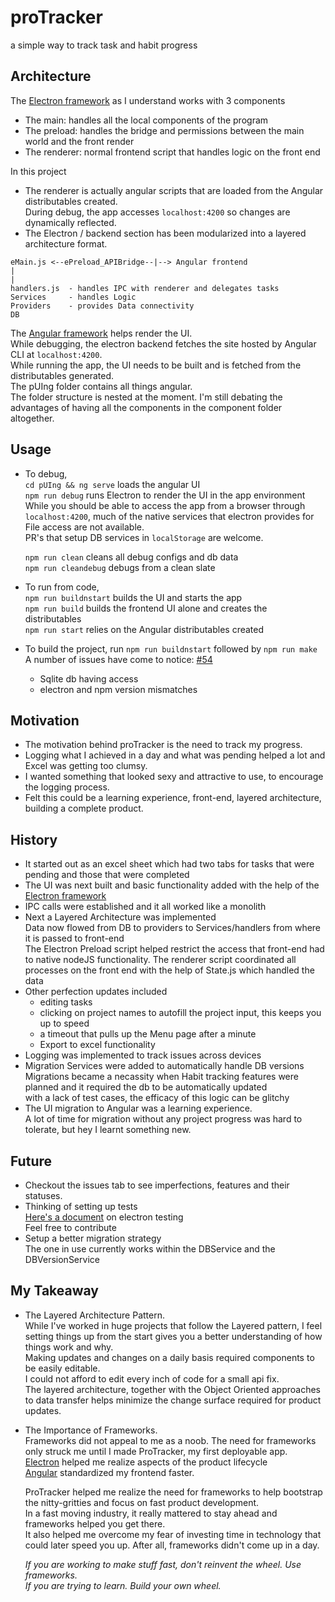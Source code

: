# proTracker

a simple way to track task and habit progress

## Architecture

The [Electron framework](https://www.electronjs.org/) as I understand works with 3 components  

* The main: handles all the local components of the program  
* The preload: handles the bridge and permissions between the main world and the front render
* The renderer: normal frontend script that handles logic on the front end

In this project

* The renderer is actually angular scripts that are loaded from the Angular distributables created.  
  During debug, the app accesses `localhost:4200` so changes are dynamically reflected.
* The Electron / backend section has been modularized into a layered architecture format.

```text
eMain.js <--ePreload_APIBridge--|--> Angular frontend
|
|
handlers.js  - handles IPC with renderer and delegates tasks
Services     - handles Logic
Providers    - provides Data connectivity
DB
```

The [Angular framework](https://angular.io/) helps render the UI.  
While debugging, the electron backend fetches the site hosted by Angular CLI at `localhost:4200`.  
While running the app, the UI needs to be built and is fetched from the distributables generated.  
The pUIng folder contains all things angular.  
The folder structure is nested at the moment. I'm still debating the advantages of having all the components in the component folder altogether.  

## Usage

* To debug,  
  `cd pUIng && ng serve` loads the angular UI  
  `npm run debug` runs Electron to render the UI in the app environment  
  While you should be able to access the app from a browser through `localhost:4200`, much of the native services that electron provides for File access are not available.  
  PR's that setup DB services in `localStorage` are welcome.  
  
  `npm run clean` cleans all debug configs and db data  
  `npm run cleandebug` debugs from a clean slate  
* To run from code,  
  `npm run buildnstart` builds the UI and starts the app  
  `npm run build` builds the frontend UI alone and creates the distributables  
  `npm run start` relies on the Angular distributables created  
* To build the project, run `npm run buildnstart` followed by `npm run make`  
  A number of issues have come to notice: [#54](https://github.com/madhaven/proTracker/issues/54)  
  * Sqlite db having access  
  * electron and npm version mismatches  

## Motivation

* The motivation behind proTracker is the need to track my progress.  
* Logging what I achieved in a day and what was pending helped a lot and Excel was getting too clumsy.  
* I wanted something that looked sexy and attractive to use, to encourage the logging process.  
* Felt this could be a learning experience, front-end, layered architecture, building a complete product.  

## History

* It started out as an excel sheet which had two tabs for tasks that were pending and those that were completed  
* The UI was next built and basic functionality added with the help of the [Electron framework](https://www.electronjs.org/)  
* IPC calls were established and it all worked like a monolith
* Next a Layered Architecture was implemented  
  Data now flowed from DB to providers to Services/handlers from where it is passed to front-end  
  The Electron Preload script helped restrict the access that front-end had to native nodeJS functionality.
  The renderer script coordinated all processes on the front end with the help of State.js which handled the data  
* Other perfection updates included
  * editing tasks
  * clicking on project names to autofill the project input, this keeps you up to speed
  * a timeout that pulls up the Menu page after a minute
  * Export to excel functionality
* Logging was implemented to track issues across devices  
* Migration Services were added to automatically handle DB versions  
  Migrations became a necassity when Habit tracking features were planned and it required the db to be automatically updated  
  with a lack of test cases, the efficacy of this logic can be glitchy  
* The UI migration to Angular was a learning experience.  
  A lot of time for migration without any project progress was hard to tolerate, but hey I learnt something new.  

## Future

* Checkout the issues tab to see imperfections, features and their statuses.  
* Thinking of setting up tests  
  [Here's a document](https://www.electronjs.org/docs/latest/tutorial/automated-testing) on electron testing  
  Feel free to contribute
* Setup a better migration strategy  
  The one in use currently works within the DBService and the DBVersionService  

## My Takeaway

* The Layered Architecture Pattern.  
  While I've worked in huge projects that follow the Layered pattern, I feel setting things up from the start gives you a better understanding of how things work and why.  
  Making updates and changes on a daily basis required components to be easily editable.  
  I could not afford to edit every inch of code for a small api fix.  
  The layered architecture, together with the Object Oriented approaches to data transfer helps minimize the change surface required for product updates.  
* The Importance of Frameworks.  
  Frameworks did not appeal to me as a noob.
  The need for frameworks only struck me until I made ProTracker, my first deployable app.  
  [Electron](https://www.electronjs.org/) helped me realize aspects of the product lifecycle  
  [Angular](https://angular.io/) standardized my frontend faster.

  ProTracker helped me realize the need for frameworks to help bootstrap the nitty-gritties and focus on fast product development.  
  In a fast moving industry, it really mattered to stay ahead and frameworks helped you get there.  
  It also helped me overcome my fear of investing time in technology that could later speed you up. After all, frameworks didn't come up in a day.  

  _If you are working to make stuff fast, don't reinvent the wheel. Use frameworks._  
  _If you are trying to learn. Build your own wheel._
